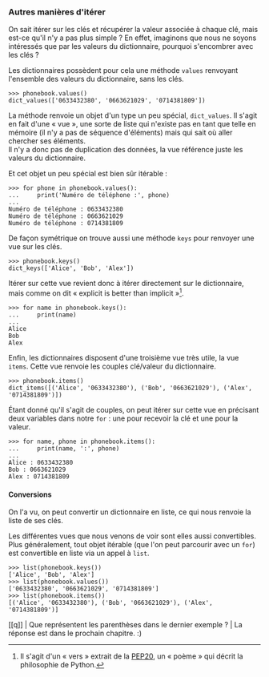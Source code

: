 ### Autres manières d'itérer

On sait itérer sur les clés et récupérer la valeur associée à chaque clé, mais est-ce qu'il n'y a pas plus simple ?
En effet, imaginons que nous ne soyons intéressés que par les valeurs du dictionnaire, pourquoi s'encombrer avec les clés ?

Les dictionnaires possèdent pour cela une méthode `values` renvoyant l'ensemble des valeurs du dictionnaire, sans les clés.

```pycon
>>> phonebook.values()
dict_values(['0633432380', '0663621029', '0714381809'])
```

La méthode renvoie un objet d'un type un peu spécial, `dict_values`.
Il s'agit en fait d'une « vue », une sorte de liste qui n'existe pas en tant que telle en mémoire (il n'y a pas de séquence d'éléments) mais qui sait où aller chercher ses éléments.  
Il n'y a donc pas de duplication des données, la vue référence juste les valeurs du dictionnaire.

Et cet objet un peu spécial est bien sûr itérable :

```pycon
>>> for phone in phonebook.values():
...     print('Numéro de téléphone :', phone)
... 
Numéro de téléphone : 0633432380
Numéro de téléphone : 0663621029
Numéro de téléphone : 0714381809
```

De façon symétrique on trouve aussi une méthode `keys` pour renvoyer une vue sur les clés.

```pycon
>>> phonebook.keys()
dict_keys(['Alice', 'Bob', 'Alex'])
```

Itérer sur cette vue revient donc à itérer directement sur le dictionnaire, mais comme on dit « explicit is better than implicit »[^PEP20].

[^PEP20]: Il s'agit d'un « vers » extrait de la [PEP20](https://www.python.org/dev/peps/pep-0020/), un « poème » qui décrit la philosophie de Python.

```pycon
>>> for name in phonebook.keys():
...     print(name)
... 
Alice
Bob
Alex
```

Enfin, les dictionnaires disposent d'une troisième vue très utile, la vue `items`.
Cette vue renvoie les couples clé/valeur du dictionnaire.

```pycon
>>> phonebook.items()
dict_items([('Alice', '0633432380'), ('Bob', '0663621029'), ('Alex', '0714381809')])
```

Étant donné qu'il s'agit de couples, on peut itérer sur cette vue en précisant deux variables dans notre `for` : une pour recevoir la clé et une pour la valeur.

```pycon
>>> for name, phone in phonebook.items():
...     print(name, ':', phone)
... 
Alice : 0633432380
Bob : 0663621029
Alex : 0714381809
```

#### Conversions

On l'a vu, on peut convertir un dictionnaire en liste, ce qui nous renvoie la liste de ses clés.

Les différentes vues que nous venons de voir sont elles aussi convertibles.
Plus généralement, tout objet itérable (que l'on peut parcourir avec un `for`) est convertible en liste via un appel à `list`.

```pycon
>>> list(phonebook.keys())
['Alice', 'Bob', 'Alex']
>>> list(phonebook.values())
['0633432380', '0663621029', '0714381809']
>>> list(phonebook.items())
[('Alice', '0633432380'), ('Bob', '0663621029'), ('Alex', '0714381809')]
```

[[q]]
| Que représentent les parenthèses dans le dernier exemple ?
| La réponse est dans le prochain chapitre. :)
